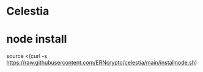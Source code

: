 # Celestia
# node install
source <(curl -s https://raw.githubusercontent.com/ERNcrypto/celestia/main/installnode.sh)
